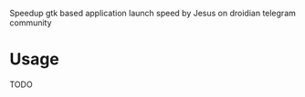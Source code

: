 Speedup gtk based application launch speed by Jesus <GranPC> on droidian telegram community

# Usage

TODO